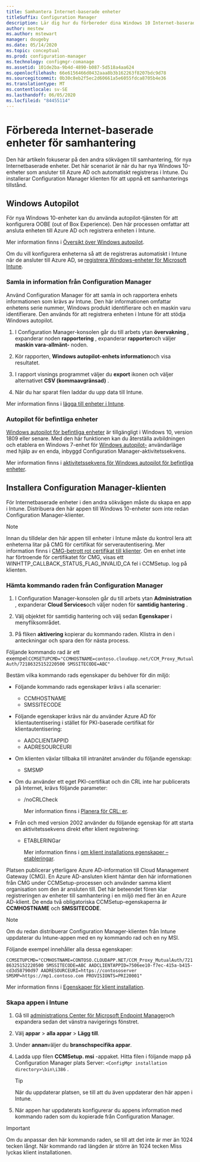 ```yaml
---
title: Samhantera Internet-baserade enheter
titleSuffix: Configuration Manager
description: Lär dig hur du förbereder dina Windows 10 Internet-baserade enheter för samhantering.
author: mestew
ms.author: mstewart
manager: dougeby
ms.date: 05/14/2020
ms.topic: conceptual
ms.prod: configuration-manager
ms.technology: configmgr-comanage
ms.assetid: 101de2ba-9b4d-4890-b087-5d518a4aa624
ms.openlocfilehash: 66e6156466d0432aaa8b3b162263f8207bdc9d78
ms.sourcegitcommit: 0b30c8eb2f5ec2d60661a5e6055fdca8705b4e36
ms.translationtype: MT
ms.contentlocale: sv-SE
ms.lasthandoff: 06/05/2020
ms.locfileid: "84455114"
---
```

# <a name="how-to-prepare-internet-based-devices-for-co-management"></a>Förbereda Internet-baserade enheter för samhantering

Den här artikeln fokuserar på den andra sökvägen till samhantering, för nya Internetbaserade enheter. Det här scenariot är när du har nya Windows 10-enheter som ansluter till Azure AD och automatiskt registreras i Intune. Du installerar Configuration Manager klienten för att uppnå ett samhanterings tillstånd.  

## <a name="windows-autopilot"></a>Windows Autopilot

För nya Windows 10-enheter kan du använda autopilot-tjänsten för att konfigurera OOBE (out of Box Experience). Den här processen omfattar att ansluta enheten till Azure AD och registrera enheten i Intune.  

Mer information finns i [Översikt över Windows autopilot](https://docs.microsoft.com/windows/deployment/windows-autopilot/windows-autopilot).

Om du vill konfigurera enheterna så att de registreras automatiskt i Intune när de ansluter till Azure AD, se [registrera Windows-enheter för Microsoft Intune](https://docs.microsoft.com/intune/windows-enroll).  

### <a name="gather-information-from-configuration-manager"></a>Samla in information från Configuration Manager

Använd Configuration Manager för att samla in och rapportera enhets informationen som krävs av Intune. Den här informationen omfattar enhetens serie nummer, Windows produkt identifierare och en maskin varu identifierare. Den används för att registrera enheten i Intune för att stödja Windows autopilot.

1. I Configuration Manager-konsolen går du till arbets ytan **övervakning** , expanderar noden **rapportering** , expanderar **rapporter**och väljer **maskin vara-allmänt-** noden.  

2. Kör rapporten, **Windows autopilot-enhets information**och visa resultatet.  

3. I rapport visnings programmet väljer du **export** ikonen och väljer alternativet **CSV (kommaavgränsad)** .  

4. När du har sparat filen laddar du upp data till Intune.  

Mer information finns i [lägga till enheter i Intune](https://docs.microsoft.com/intune/enrollment-autopilot#add-devices).

### <a name="autopilot-for-existing-devices"></a>Autopilot för befintliga enheter
<!--1358333-->

[Windows autopilot för befintliga enheter](https://techcommunity.microsoft.com/t5/Windows-IT-Pro-Blog/New-Windows-Autopilot-capabilities-and-expanded-partner-support/ba-p/260430) är tillgängligt i Windows 10, version 1809 eller senare. Med den här funktionen kan du återställa avbildningen och etablera en Windows 7-enhet för [Windows autopilot-](https://docs.microsoft.com/windows/deployment/windows-autopilot/user-driven) användarläge med hjälp av en enda, inbyggd Configuration Manager-aktivitetssekvens.

Mer information finns i [aktivitetssekvens för Windows autopilot för befintliga enheter](../osd/deploy-use/windows-autopilot-for-existing-devices.md).

## <a name="install-the-configuration-manager-client"></a>Installera Configuration Manager-klienten

För Internetbaserade enheter i den andra sökvägen måste du skapa en app i Intune. Distribuera den här appen till Windows 10-enheter som inte redan Configuration Manager-klienter.

> [!NOTE]
> Innan du tilldelar den här appen till enheter i Intune måste du kontrol lera att enheterna litar på CMG för certifikat för serverautentisering. Mer information finns i [CMG-betrott rot certifikat till klienter](../core/clients/manage/cmg/certificates-for-cloud-management-gateway.md#bkmk_cmgroot). Om en enhet inte har förtroende för certifikatet för CMG, visas ett WINHTTP_CALLBACK_STATUS_FLAG_INVALID_CA fel i CCMSetup. log på klienten.

### <a name="get-the-command-line-from-configuration-manager"></a>Hämta kommando raden från Configuration Manager

1. I Configuration Manager-konsolen går du till arbets ytan **Administration** , expanderar **Cloud Services**och väljer noden för **samtidig hantering** .  

2. Välj objektet för samtidig hantering och välj sedan **Egenskaper** i menyfliksområdet.  

3. På fliken **aktivering** kopierar du kommando raden. Klistra in den i anteckningar och spara den för nästa process.  

Följande kommando rad är ett exempel:`CCMSETUPCMD="CCMHOSTNAME=contoso.cloudapp.net/CCM_Proxy_MutualAuth/72186325152220500 SMSSITECODE=ABC"`

<!--1358215-->
Bestäm vilka kommando rads egenskaper du behöver för din miljö:  

- Följande kommando rads egenskaper krävs i alla scenarier:  
  - CCMHOSTNAME  
  - SMSSITECODE  

- Följande egenskaper krävs när du använder Azure AD för klientautentisering i stället för PKI-baserade certifikat för klientautentisering:  
  - AADCLIENTAPPID  
  - AADRESOURCEURI  

- Om klienten växlar tillbaka till intranätet använder du följande egenskap:
  - SMSMP  

- Om du använder ett eget PKI-certifikat och din CRL inte har publicerats på Internet, krävs följande parameter:  
  - /noCRLCheck  

    Mer information finns i [Planera för CRL: er](../core/plan-design/security/plan-for-security.md#BKMK_PlanningForCRLs).

- Från och med version 2002 använder du följande egenskap för att starta en aktivitetssekvens direkt efter klient registrering:
  - ETABLERINGar

    Mer information finns i [om klient installations egenskaper – etableringar](../core/clients/deploy/about-client-installation-properties.md#provisionts).

Platsen publicerar ytterligare Azure AD-information till Cloud Management Gateway (CMG). En Azure AD-ansluten klient hämtar den här informationen från CMG under CCMSetup-processen och använder samma klient organisation som den är ansluten till. Det här beteendet fören klar registreringen av enheter till samhantering i en miljö med fler än en Azure AD-klient. De enda två obligatoriska CCMSetup-egenskaperna är **CCMHOSTNAME** och **SMSSITECODE**.<!--3607731-->

> [!NOTE]
> Om du redan distribuerar Configuration Manager-klienten från Intune uppdaterar du Intune-appen med en ny kommando rad och en ny MSI. <!-- SCCMDocs-pr issue 3084 -->

Följande exempel innehåller alla dessa egenskaper:

`CCMSETUPCMD="CCMHOSTNAME=CONTOSO.CLOUDAPP.NET/CCM_Proxy_MutualAuth/72186325152220500 SMSSITECODE=ABC AADCLIENTAPPID=7506ee10-f7ec-415a-b415-cd3d58790d97 AADRESOURCEURI=https://contososerver SMSMP=https://mp1.contoso.com PROVISIONTS=PRI20001"`

Mer information finns i [Egenskaper för klient installation](../core/clients/deploy/about-client-installation-properties.md).

### <a name="create-the-app-in-intune"></a>Skapa appen i Intune

1. Gå till [administrations Center för Microsoft Endpoint Manager](https://endpoint.microsoft.com)och expandera sedan det vänstra navigerings fönstret.  

2. Välj **appar**  >  **alla appar**  >  **Lägg till**.  

3. Under **annan**väljer du **branschspecifika appar**.  

4. Ladda upp filen **CCMSetup. msi** -appaket. Hitta filen i följande mapp på Configuration Manager plats Server: `<ConfigMgr installation directory>\bin\i386` .  

    > [!Tip]  
    > När du uppdaterar platsen, se till att du även uppdaterar den här appen i Intune.  

5. När appen har uppdaterats konfigurerar du appens information med kommando raden som du kopierade från Configuration Manager.  

> [!IMPORTANT]
> Om du anpassar den här kommando raden, se till att det inte är mer än 1024 tecken långt. När kommando rad längden är större än 1024 tecken Miss lyckas klient installationen.
